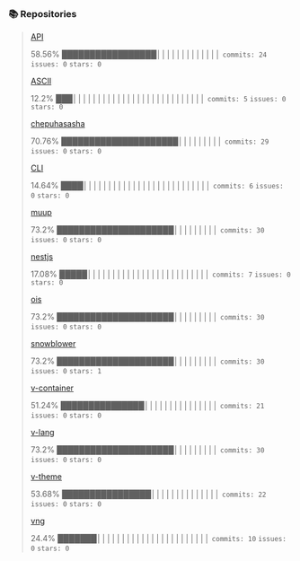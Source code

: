### 📚 Repositories


>[API](https://github.com/chepuhasasha/API)
>
>58.56% █████████████████│││││││││││││
> `commits: 24`
> `issues: 0`
> `stars: 0`
>
>[ASCII](https://github.com/chepuhasasha/ASCII)
>
>12.2% ███│││││││││││││││││││││││││││
> `commits: 5`
> `issues: 0`
> `stars: 0`
>
>[chepuhasasha](https://github.com/chepuhasasha/chepuhasasha)
>
>70.76% █████████████████████│││││││││
> `commits: 29`
> `issues: 0`
> `stars: 0`
>
>[CLI](https://github.com/chepuhasasha/CLI)
>
>14.64% ████││││││││││││││││││││││││││
> `commits: 6`
> `issues: 0`
> `stars: 0`
>
>[muup](https://github.com/chepuhasasha/muup)
>
>73.2% █████████████████████│││││││││
> `commits: 30`
> `issues: 0`
> `stars: 0`
>
>[nestjs](https://github.com/chepuhasasha/nestjs)
>
>17.08% █████│││││││││││││││││││││││││
> `commits: 7`
> `issues: 0`
> `stars: 0`
>
>[ois](https://github.com/chepuhasasha/ois)
>
>73.2% █████████████████████│││││││││
> `commits: 30`
> `issues: 0`
> `stars: 0`
>
>[snowblower](https://github.com/chepuhasasha/snowblower)
>
>73.2% █████████████████████│││││││││
> `commits: 30`
> `issues: 0`
> `stars: 1`
>
>[v-container](https://github.com/chepuhasasha/v-container)
>
>51.24% ███████████████│││││││││││││││
> `commits: 21`
> `issues: 0`
> `stars: 0`
>
>[v-lang](https://github.com/chepuhasasha/v-lang)
>
>73.2% █████████████████████│││││││││
> `commits: 30`
> `issues: 0`
> `stars: 0`
>
>[v-theme](https://github.com/chepuhasasha/v-theme)
>
>53.68% ████████████████││││││││││││││
> `commits: 22`
> `issues: 0`
> `stars: 0`
>
>[vng](https://github.com/chepuhasasha/vng)
>
>24.4% ███████│││││││││││││││││││││││
> `commits: 10`
> `issues: 0`
> `stars: 0`
>
